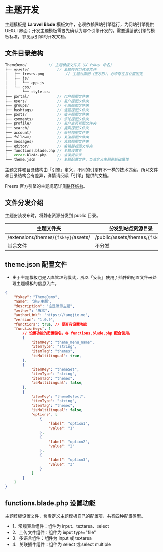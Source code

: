 # 主题开发

主题模板是 **Laravel Blade** 模板文件，必须依赖网站引擎运行，为网站引擎提供 UE&UI 界面；开发主题模板需要先确认为哪个引擎开发的，需要遵循该引擎的模板标准，参见该引擎的开发文档。

## 文件目录结构

```php
ThemeDemo/          // 主题模板文件夹（以 fskey 命名）
├── assets/             // 主题特有的资源文件
│   ├── fresns.png          // 主题封面图（正方形），必须存在且位置固定
│   ├── js/
│   │   └── app.js
│   └── css/
│       └── style.css
├── portal/             // 门户视图文件夹
├── users/              // 用户视图文件夹
├── groups/             // 小组视图文件夹
├── hashtags/           // 话题视图文件夹
├── posts/              // 帖子视图文件夹
├── comments/           // 评论视图文件夹
├── profile/            // 用户主页视图文件夹
├── search/             // 搜索视图文件夹
├── account/            // 账号视图文件夹
├── follows/            // 关注视图文件夹
├── messages/           // 消息视图文件夹
├── editor/             // 编辑器视图文件夹
├── functions.blade.php // 主题设置页
├── error.blade.php     // 错误提示页
└── theme.json          // 主题配置文件，负责定义主题的基础属性
```

主题文件和目录结构由「引擎」定义，不同的引擎有不一样的技术方案，所以文件和目录结构会有差异，详情请阅读「引擎」提供的文档。

Fresns 官方引擎的主题规范详见[路径结构](structure.md)。


## 文件分发介绍

主题安装发布时，将静态资源分发到 public 目录。

| 主题文件夹 | 分发到站点资源目录 |
| --- | --- |
| /extensions/themes/`{fskey}`/assets/ | /public/assets/themes/`{fskey}`/ |
| 其余文件 | 不分发 |


## theme.json 配置文件

- 由于主题模板也是入库管理的模式，所以「安装」使用了插件的配置文件来处理主题模板的信息入库。

```json
{
    "fskey": "ThemeDemo",
    "name": "演示主题",
    "description": "这是演示主题",
    "author": "唐杰",
    "authorLink": "https://tangjie.me",
    "version": "1.0.0",
    "functions": true, // 是否有设置功能
    "functionKeys": [
        // 设置功能的配置键名，与 functions.blade.php 配合使用。
        {
            "itemKey": "theme_menu_name",
            "itemType": "string",
            "itemTag": "themes",
            "isMultilingual": true,
        },
        {
            "itemKey": "themeSet",
            "itemType": "string",
            "itemTag": "themes",
            "isMultilingual": false,
        },
        {
            "itemKey": "themeSelect",
            "itemType": "string",
            "itemTag": "themes",
            "isMultilingual": false,
            "options": [
                {
                    "label": "option1",
                    "value": "1"
                },
                {
                    "label": "option2",
                    "value": "2"
                },
                {
                    "label": "option3",
                    "value": "3"
                }
            ]
        }
    ]
}
```

## functions.blade.php 设置功能

[主题模板设置](functions.md)文件，负责定义主题模板自己的配置项，共有四种配置类型。

- 1、常规表单组件：组件为 input、textarea、select
- 2、上传文件组件：组件为 input type="file"
- 3、多语言组件：组件为 input 或 textarea
- 4、关联插件组件：组件为 select 或 select multiple
